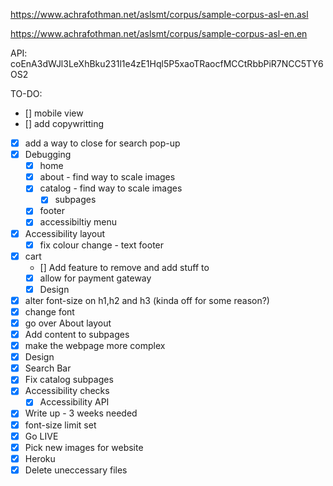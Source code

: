 https://www.achrafothman.net/aslsmt/corpus/sample-corpus-asl-en.asl

https://www.achrafothman.net/aslsmt/corpus/sample-corpus-asl-en.en

API: coEnA3dWJl3LeXhBku231l1e4zE1Hql5P5xaoTRaocfMCCtRbbPiR7NCC5TY6OS2

TO-DO: 
- [] mobile view
- [] add copywritting
- [X] add a way to close for search pop-up
- [X] Debugging
  - [X] home
  - [X] about - find way to scale images
  - [X] catalog - find way to scale images
    - [X] subpages
  - [X] footer
  - [X] accessibiltiy menu
- [X] Accessibility layout
  - [X] fix colour change - text footer
- [X] cart
  - [] Add feature to remove and add stuff to 
  - [x] allow for payment gateway
  - [X] Design
- [x] alter font-size on h1,h2 and h3 (kinda off for some reason?)
- [X] change font
- [X] go over About layout
- [X] Add content to subpages
- [X] make the webpage more complex
- [X] Design
- [X] Search Bar
- [X] Fix catalog subpages
- [X] Accessibility checks
  - [X] Accessibility API
- [X] Write up - 3 weeks needed
- [X] font-size limit set
- [X] Go LIVE
- [X] Pick new images for website
- [X] Heroku
- [X] Delete uneccessary files
